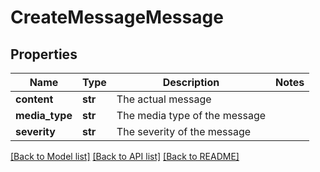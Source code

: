 # CreateMessageMessage

## Properties
Name | Type | Description | Notes
------------ | ------------- | ------------- | -------------
**content** | **str** | The actual message | 
**media_type** | **str** | The media type of the message | 
**severity** | **str** | The severity of the message | 

[[Back to Model list]](../README.md#documentation-for-models) [[Back to API list]](../README.md#documentation-for-api-endpoints) [[Back to README]](../README.md)

